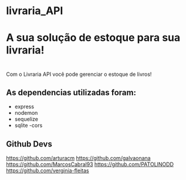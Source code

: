 # livraria_API 
#

# A sua solução de estoque para sua livraria!
#
Com o Livraria API você pode gerenciar o estoque de  livros!



## As dependencias utilizadas foram:
- express
- nodemon 
- sequelize 
- sqlite
-cors

## 

## Github Devs 
https://github.com/arturacm
https://github.com/galvaonana
https://github.com/MarcosCabral93
https://github.com/PATOLINODD
https://github.com/verginia-fleitas


